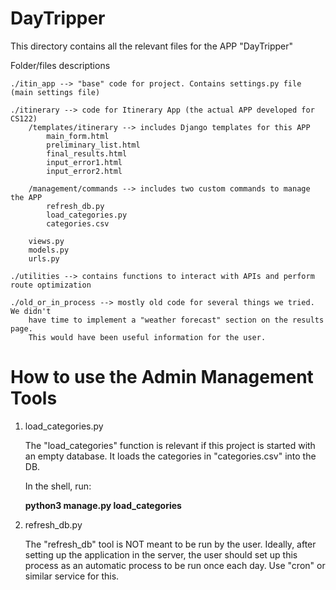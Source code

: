 # DayTripper

This directory contains all the relevant files for the APP "DayTripper"

Folder/files descriptions

    ./itin_app --> "base" code for project. Contains settings.py file (main settings file)

    ./itinerary --> code for Itinerary App (the actual APP developed for CS122)
        /templates/itinerary --> includes Django templates for this APP
            main_form.html
            preliminary_list.html
            final_results.html
            input_error1.html
            input_error2.html

        /management/commands --> includes two custom commands to manage the APP
            refresh_db.py
            load_categories.py
            categories.csv
        
        views.py
        models.py
        urls.py
    
    ./utilities --> contains functions to interact with APIs and perform route optimization
    
    ./old_or_in_process --> mostly old code for several things we tried. We didn't
        have time to implement a "weather forecast" section on the results page.
        This would have been useful information for the user.
# How to use the Admin Management Tools
1. load_categories.py

    The "load_categories" function is relevant if this project is started with an empty database.
    It loads the categories in "categories.csv" into the DB.

    In the shell, run:
    
    **python3 manage.py load_categories**
        
2. refresh_db.py

    The "refresh_db" tool is NOT meant to be run by the user. Ideally, after setting
    up the application in the server, the user should set up this process as an
    automatic process to be run once each day. Use "cron" or similar service for this.
    
